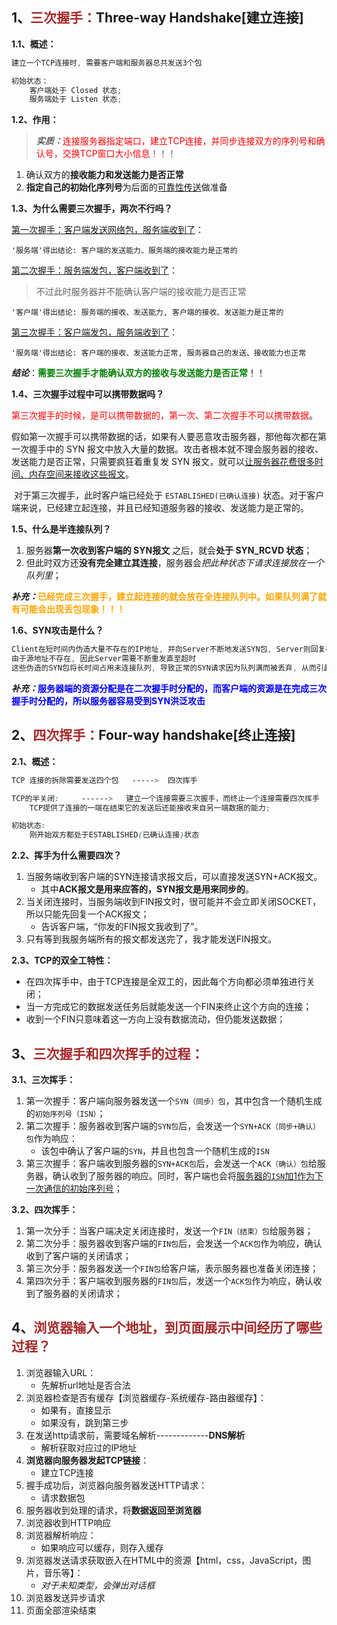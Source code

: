 ## 1、<span style="color:brown">三次握手：</span>Three-way Handshake[建立连接]

**1.1、概述：**

```scss
建立一个TCP连接时, 需要客户端和服务器总共发送3个包

初始状态：
	客户端处于 Closed 状态;
	服务端处于 Listen 状态;
```

**1.2、作用：**

> ***实质：***<span style="color:red">连接服务器指定端口，建立TCP连接，并同步连接双方的序列号和确认号，交换TCP窗口大小信息</span>！！！

1. 确认双方的**接收能力和发送能力是否正常**
2. **指定自己的初始化序列号**为后面的<u>可靠性传送</u>做准备

**1.3、为什么需要三次握手，两次不行吗？**

<u>第一次握手：客户端发送网络包，服务端收到了</u>：

```apl
'服务端'得出结论: 客户端的发送能力、服务端的接收能力是正常的
```

<u>第二次握手：服务端发包，客户端收到了</u>：

> 不过此时服务器并不能确认客户端的接收能力是否正常

```apl
'客户端'得出结论: 服务端的接收、发送能力, 客户端的接收、发送能力是正常的
```

<u>第三次握手：客户端发包，服务端收到了</u>：

```apl
'服务端'得出结论: 客户端的接收、发送能力正常, 服务器自己的发送、接收能力也正常
```

***结论***：<span style="color:green">**需要三次握手才能确认双方的接收与发送能力是否正常**</span>！！

**1.4、三次握手过程中可以携带数据吗？**

​		<span style="color:red">第三次握手的时候，是可以携带数据的，第一次、第二次握手不可以携带数据</span>。

​		假如第一次握手可以携带数据的话，如果有人要恶意攻击服务器，那他每次都在第一次握手中的 SYN 报文中放入大量的数据。攻击者根本就不理会服务器的接收、发送能力是否正常，只需要疯狂着重复发 SYN 报文，就可以<u>让服务器花费很多时间、内存空间来接收这些报文</u>。

​		对于第三次握手，此时客户端已经处于 `ESTABLISHED(已确认连接)` 状态。对于客户端来说，已经建立起连接，并且已经知道服务器的接收、发送能力是正常的。

**1.5、什么是半连接队列？**

1. 服务器**第一次收到客户端的 SYN报文** 之后，就会**处于 SYN_RCVD 状态**；
2. 但此时双方还**没有完全建立其连接**，服务器会*把此种状态下请求连接放在一个队列里*；

***补充：***<span style="color:Orange">**已经完成三次握手，建立起连接的就会放在全连接队列中。如果队列满了就有可能会出现丢包现象！！！**</span>

**1.6、SYN攻击是什么？**

```scss
Client在短时间内伪造大量不存在的IP地址, 并向Server不断地发送SYN包, Server则回复确认包, 并等待Client确认
由于源地址不存在, 因此Server需要不断重发直至超时
这些伪造的SYN包将长时间占用未连接队列, 导致正常的SYN请求因为队列满而被丢弃, 从而引起网络拥塞甚至系统瘫痪!!
```

***补充：***<span style="color:blue">**服务器端的资源分配是在二次握手时分配的，而客户端的资源是在完成三次握手时分配的，所以服务器容易受到SYN洪泛攻击**</span>



## 2、<span style="color:brown">四次挥手：</span>Four-way handshake[终止连接]

**2.1、概述：**

```scss
TCP 连接的拆除需要发送四个包   ----->  四次挥手

TCP的半关闭:     ------>   建立一个连接需要三次握手，而终止一个连接需要四次挥手
	TCP提供了连接的一端在结束它的发送后还能接收来自另一端数据的能力;

初始状态:
	刚开始双方都处于ESTABLISHED(已确认连接)状态
```

**2.2、挥手为什么需要四次？**

1. 当服务端收到客户端的SYN连接请求报文后，可以直接发送SYN+ACK报文。
   - 其中**ACK报文是用来应答的，SYN报文是用来同步的**。
2. 当关闭连接时，当服务端收到FIN报文时，很可能并不会立即关闭SOCKET，所以只能先回复一个ACK报文；
   - 告诉客户端，“你发的FIN报文我收到了”。
3. 只有等到我服务端所有的报文都发送完了，我才能发送FIN报文。

**2.3、TCP的双全工特性：**

- 在四次挥手中，由于TCP连接是全双工的，因此每个方向都必须单独进行关闭；
- 当一方完成它的数据发送任务后就能发送一个FIN来终止这个方向的连接；
- 收到一个FIN只意味着这一方向上没有数据流动，但仍能发送数据；



## 3、<span style="color:brown">三次握手和四次挥手的过程：</span>

**3.1、三次挥手：**

1. 第一次握手：客户端向服务器发送一个`SYN（同步）包`，其中包含一个随机生成的`初始序列号（ISN）`；
2. 第二次握手：服务器收到客户端的`SYN包`后，会发送一个`SYN+ACK（同步+确认）包`作为响应：
   - 该包中确认了客户端的`SYN`，并且也包含一个随机生成的`ISN`
3. 第三次握手：客户端收到服务器的`SYN+ACK包`后，会发送一个`ACK（确认）包`给服务器，确认收到了服务器的响应。同时，客户端也会将<u>服务器的`ISN`加1作为下一次通信的初始序列号</u>；

**3.2、四次挥手：**

1. 第一次分手：当客户端决定关闭连接时，发送一个`FIN（结束）包`给服务器；
2. 第二次分手：服务器收到客户端的`FIN包`后，会发送一个`ACK包`作为响应，确认收到了客户端的关闭请求；
3. 第三次分手：服务器发送一个`FIN包`给客户端，表示服务器也准备关闭连接；
4. 第四次分手：客户端收到服务器的`FIN包`后，发送一个`ACK包`作为响应，确认收到了服务器的关闭请求；



## 4、<span style="color:brown">浏览器输入一个地址，到页面展示中间经历了哪些过程？</span>

1. 浏览器输入URL：
   - 先解析url地址是否合法
2. 浏览器检查是否有缓存【浏览器缓存-系统缓存-路由器缓存】：
   - 如果有，直接显示
   - 如果没有，跳到第三步
3. 在发送http请求前，需要域名解析-------------**DNS解析**
   - 解析获取对应过的IP地址
4. **浏览器向服务器发起TCP链接**：
   - 建立TCP连接
5. 握手成功后，浏览器向服务器发送HTTP请求：
   - 请求数据包
6. 服务器收到处理的请求，将**数据返回至浏览器**
7. 浏览器收到HTTP响应
8. 浏览器解析响应：
   - 如果响应可以缓存，则存入缓存
9. 浏览器发送请求获取嵌入在HTML中的资源【html，css，JavaScript，图片，音乐等】：
   - *对于未知类型，会弹出对话框*
10. 浏览器发送异步请求
11. 页面全部渲染结束